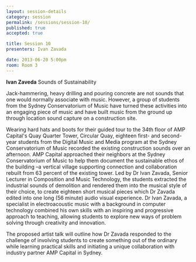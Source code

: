 ```yaml
---
layout: session-details
category: session
permalink: /sessions/session-10/
published: true
accepted: true

title: Session 10
presenters: Ivan Zavada

date: 2013-06-20 5:00pm
room: Room 3
---
```

**Ivan Zaveda**
Sounds of Sustainability

Jack-hammering, heavy drilling and pouring concrete are not sounds that one would normally associate with music. However, a group of students from the Sydney Conservatorium of Music have turned these activities into an engaging piece of music and have built music from the ground up through location sound capture on a construction site.  

Wearing hard hats and boots for their guided tour to the 34th floor of AMP Capital's Quay Quarter Tower, Circular Quay, eighteen first- and second-year students from the Digital Music and Media program at the Sydney Conservatorium of Music recorded the existing construction sounds over an afternoon. AMP Capital approached their neighbors at the Sydney Conservatorium of Music to help them document the sustainable ethos of the building –a vertical village supporting connection and collaboration rebuilt from 63 percent of the existing tower. Led by Dr Ivan Zavada, Senior Lecturer in Composition and Music Technology, the students extracted the industrial sounds of demolition and rendered them into the musical style of their choice, to create eighteen short musical pieces which Dr Zavada edited into one long (56 minute) audio visual experience. Dr Ivan Zavada, a specialist in electroacoustic music with a background in computer technology combined his own skills with an inspiring and progressive approach to teaching, allowing students to explore new ways of problem solving through creativity and innovation.  

The proposed artist talk will outline how Dr Zavada responded to the challenge of involving students to create something out of the ordinary while learning practical skills and initiating a unique collaboration with industry partner AMP Capital in Sydney. 
